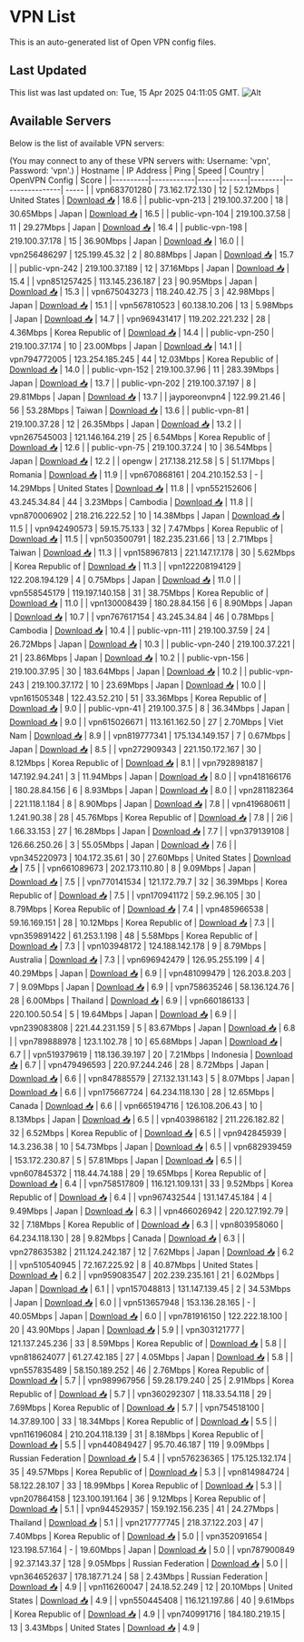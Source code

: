 # VPN List

This is an auto-generated list of Open VPN config files.

## Last Updated

This list was last updated on: Tue, 15 Apr 2025 04:11:05 GMT.
![Alt](https://repobeats.axiom.co/api/embed/186b98318ef1479477931607c1ad7d823f12451f.svg "Repobeats analytics image")

## Available Servers

Below is the list of available VPN servers:

(You may connect to any of these VPN servers with: Username: 'vpn', Password: 'vpn'.)
| Hostname | IP Address | Ping | Speed | Country | OpenVPN Config | Score |
|----------|------------|------|-------|---------|----------------| ----- |
| vpn683701280 | 73.162.172.130 | 12 | 52.12Mbps | United States | [Download 📥](./configs/server_0_US.ovpn) | 18.6 |
| public-vpn-213 | 219.100.37.200 | 18 | 30.65Mbps | Japan | [Download 📥](./configs/server_1_JP.ovpn) | 16.5 |
| public-vpn-104 | 219.100.37.58 | 11 | 29.27Mbps | Japan | [Download 📥](./configs/server_2_JP.ovpn) | 16.4 |
| public-vpn-198 | 219.100.37.178 | 15 | 36.90Mbps | Japan | [Download 📥](./configs/server_3_JP.ovpn) | 16.0 |
| vpn256486297 | 125.199.45.32 | 2 | 80.88Mbps | Japan | [Download 📥](./configs/server_4_JP.ovpn) | 15.7 |
| public-vpn-242 | 219.100.37.189 | 12 | 37.16Mbps | Japan | [Download 📥](./configs/server_5_JP.ovpn) | 15.4 |
| vpn851257425 | 113.145.236.187 | 23 | 90.95Mbps | Japan | [Download 📥](./configs/server_6_JP.ovpn) | 15.3 |
| vpn675043273 | 118.240.42.75 | 3 | 42.98Mbps | Japan | [Download 📥](./configs/server_7_JP.ovpn) | 15.1 |
| vpn567810523 | 60.138.10.206 | 13 | 5.98Mbps | Japan | [Download 📥](./configs/server_8_JP.ovpn) | 14.7 |
| vpn969431417 | 119.202.221.232 | 28 | 4.36Mbps | Korea Republic of | [Download 📥](./configs/server_9_KR.ovpn) | 14.4 |
| public-vpn-250 | 219.100.37.174 | 10 | 23.00Mbps | Japan | [Download 📥](./configs/server_10_JP.ovpn) | 14.1 |
| vpn794772005 | 123.254.185.245 | 44 | 12.03Mbps | Korea Republic of | [Download 📥](./configs/server_11_KR.ovpn) | 14.0 |
| public-vpn-152 | 219.100.37.96 | 11 | 283.39Mbps | Japan | [Download 📥](./configs/server_12_JP.ovpn) | 13.7 |
| public-vpn-202 | 219.100.37.197 | 8 | 29.81Mbps | Japan | [Download 📥](./configs/server_13_JP.ovpn) | 13.7 |
| jayporeonvpn4 | 122.99.21.46 | 56 | 53.28Mbps | Taiwan | [Download 📥](./configs/server_14_TW.ovpn) | 13.6 |
| public-vpn-81 | 219.100.37.28 | 12 | 26.35Mbps | Japan | [Download 📥](./configs/server_15_JP.ovpn) | 13.2 |
| vpn267545003 | 121.146.164.219 | 25 | 6.54Mbps | Korea Republic of | [Download 📥](./configs/server_16_KR.ovpn) | 12.6 |
| public-vpn-75 | 219.100.37.24 | 10 | 36.54Mbps | Japan | [Download 📥](./configs/server_17_JP.ovpn) | 12.2 |
| opengw | 217.138.212.58 | 5 | 51.17Mbps | Romania | [Download 📥](./configs/server_18_RO.ovpn) | 11.9 |
| vpn670868161 | 204.210.152.53 | - | 14.29Mbps | United States | [Download 📥](./configs/server_19_US.ovpn) | 11.8 |
| vpn552152606 | 43.245.34.84 | 44 | 3.23Mbps | Cambodia | [Download 📥](./configs/server_20_KH.ovpn) | 11.8 |
| vpn870006902 | 218.216.222.52 | 10 | 14.38Mbps | Japan | [Download 📥](./configs/server_21_JP.ovpn) | 11.5 |
| vpn942490573 | 59.15.75.133 | 32 | 7.47Mbps | Korea Republic of | [Download 📥](./configs/server_22_KR.ovpn) | 11.5 |
| vpn503500791 | 182.235.231.66 | 13 | 2.71Mbps | Taiwan | [Download 📥](./configs/server_23_TW.ovpn) | 11.3 |
| vpn158967813 | 221.147.17.178 | 30 | 5.62Mbps | Korea Republic of | [Download 📥](./configs/server_24_KR.ovpn) | 11.3 |
| vpn122208194129 | 122.208.194.129 | 4 | 0.75Mbps | Japan | [Download 📥](./configs/server_25_JP.ovpn) | 11.0 |
| vpn558545179 | 119.197.140.158 | 31 | 38.75Mbps | Korea Republic of | [Download 📥](./configs/server_26_KR.ovpn) | 11.0 |
| vpn130008439 | 180.28.84.156 | 6 | 8.90Mbps | Japan | [Download 📥](./configs/server_27_JP.ovpn) | 10.7 |
| vpn767617154 | 43.245.34.84 | 46 | 0.78Mbps | Cambodia | [Download 📥](./configs/server_28_KH.ovpn) | 10.4 |
| public-vpn-111 | 219.100.37.59 | 24 | 26.72Mbps | Japan | [Download 📥](./configs/server_29_JP.ovpn) | 10.3 |
| public-vpn-240 | 219.100.37.221 | 21 | 23.86Mbps | Japan | [Download 📥](./configs/server_30_JP.ovpn) | 10.2 |
| public-vpn-156 | 219.100.37.95 | 30 | 183.64Mbps | Japan | [Download 📥](./configs/server_31_JP.ovpn) | 10.2 |
| public-vpn-243 | 219.100.37.172 | 10 | 23.69Mbps | Japan | [Download 📥](./configs/server_32_JP.ovpn) | 10.0 |
| vpn161505348 | 122.43.52.210 | 51 | 33.36Mbps | Korea Republic of | [Download 📥](./configs/server_33_KR.ovpn) | 9.0 |
| public-vpn-41 | 219.100.37.5 | 8 | 36.34Mbps | Japan | [Download 📥](./configs/server_34_JP.ovpn) | 9.0 |
| vpn615026671 | 113.161.162.50 | 27 | 2.70Mbps | Viet Nam | [Download 📥](./configs/server_35_VN.ovpn) | 8.9 |
| vpn819777341 | 175.134.149.157 | 7 | 0.67Mbps | Japan | [Download 📥](./configs/server_36_JP.ovpn) | 8.5 |
| vpn272909343 | 221.150.172.167 | 30 | 8.12Mbps | Korea Republic of | [Download 📥](./configs/server_37_KR.ovpn) | 8.1 |
| vpn792898187 | 147.192.94.241 | 3 | 11.94Mbps | Japan | [Download 📥](./configs/server_38_JP.ovpn) | 8.0 |
| vpn418166176 | 180.28.84.156 | 6 | 8.93Mbps | Japan | [Download 📥](./configs/server_39_JP.ovpn) | 8.0 |
| vpn281182364 | 221.118.1.184 | 8 | 8.90Mbps | Japan | [Download 📥](./configs/server_40_JP.ovpn) | 7.8 |
| vpn419680611 | 1.241.90.38 | 28 | 45.76Mbps | Korea Republic of | [Download 📥](./configs/server_41_KR.ovpn) | 7.8 |
| 2i6 | 1.66.33.153 | 27 | 16.28Mbps | Japan | [Download 📥](./configs/server_42_JP.ovpn) | 7.7 |
| vpn379139108 | 126.66.250.26 | 3 | 55.05Mbps | Japan | [Download 📥](./configs/server_43_JP.ovpn) | 7.6 |
| vpn345220973 | 104.172.35.61 | 30 | 27.60Mbps | United States | [Download 📥](./configs/server_44_US.ovpn) | 7.5 |
| vpn661089673 | 202.173.110.80 | 8 | 9.09Mbps | Japan | [Download 📥](./configs/server_45_JP.ovpn) | 7.5 |
| vpn770141534 | 121.172.79.7 | 32 | 36.39Mbps | Korea Republic of | [Download 📥](./configs/server_46_KR.ovpn) | 7.5 |
| vpn170941172 | 59.2.96.105 | 30 | 8.79Mbps | Korea Republic of | [Download 📥](./configs/server_47_KR.ovpn) | 7.4 |
| vpn485966538 | 59.16.169.151 | 28 | 10.12Mbps | Korea Republic of | [Download 📥](./configs/server_48_KR.ovpn) | 7.3 |
| vpn359891422 | 61.253.1.198 | 48 | 5.58Mbps | Korea Republic of | [Download 📥](./configs/server_49_KR.ovpn) | 7.3 |
| vpn103948172 | 124.188.142.178 | 9 | 8.79Mbps | Australia | [Download 📥](./configs/server_50_AU.ovpn) | 7.3 |
| vpn696942479 | 126.95.255.199 | 4 | 40.29Mbps | Japan | [Download 📥](./configs/server_51_JP.ovpn) | 6.9 |
| vpn481099479 | 126.203.8.203 | 7 | 9.09Mbps | Japan | [Download 📥](./configs/server_52_JP.ovpn) | 6.9 |
| vpn758635246 | 58.136.124.76 | 28 | 6.00Mbps | Thailand | [Download 📥](./configs/server_53_TH.ovpn) | 6.9 |
| vpn660186133 | 220.100.50.54 | 5 | 19.64Mbps | Japan | [Download 📥](./configs/server_54_JP.ovpn) | 6.9 |
| vpn239083808 | 221.44.231.159 | 5 | 83.67Mbps | Japan | [Download 📥](./configs/server_55_JP.ovpn) | 6.8 |
| vpn789888978 | 123.1.102.78 | 10 | 65.68Mbps | Japan | [Download 📥](./configs/server_56_JP.ovpn) | 6.7 |
| vpn519379619 | 118.136.39.197 | 20 | 7.21Mbps | Indonesia | [Download 📥](./configs/server_57_ID.ovpn) | 6.7 |
| vpn479496593 | 220.97.244.246 | 28 | 8.72Mbps | Japan | [Download 📥](./configs/server_58_JP.ovpn) | 6.6 |
| vpn847885579 | 27.132.131.143 | 5 | 8.07Mbps | Japan | [Download 📥](./configs/server_59_JP.ovpn) | 6.6 |
| vpn175667724 | 64.234.118.130 | 28 | 12.65Mbps | Canada | [Download 📥](./configs/server_60_CA.ovpn) | 6.6 |
| vpn665194716 | 126.108.206.43 | 10 | 8.13Mbps | Japan | [Download 📥](./configs/server_61_JP.ovpn) | 6.5 |
| vpn403986182 | 211.226.182.82 | 32 | 6.52Mbps | Korea Republic of | [Download 📥](./configs/server_62_KR.ovpn) | 6.5 |
| vpn942845939 | 14.3.236.38 | 10 | 54.73Mbps | Japan | [Download 📥](./configs/server_63_JP.ovpn) | 6.5 |
| vpn682939459 | 153.172.230.87 | 5 | 57.81Mbps | Japan | [Download 📥](./configs/server_64_JP.ovpn) | 6.5 |
| vpn607845372 | 118.44.74.188 | 29 | 19.65Mbps | Korea Republic of | [Download 📥](./configs/server_65_KR.ovpn) | 6.4 |
| vpn758517809 | 116.121.109.131 | 33 | 9.52Mbps | Korea Republic of | [Download 📥](./configs/server_66_KR.ovpn) | 6.4 |
| vpn967432544 | 131.147.45.184 | 4 | 9.49Mbps | Japan | [Download 📥](./configs/server_67_JP.ovpn) | 6.3 |
| vpn466026942 | 220.127.192.79 | 32 | 7.18Mbps | Korea Republic of | [Download 📥](./configs/server_68_KR.ovpn) | 6.3 |
| vpn803958060 | 64.234.118.130 | 28 | 9.82Mbps | Canada | [Download 📥](./configs/server_69_CA.ovpn) | 6.3 |
| vpn278635382 | 211.124.242.187 | 12 | 7.62Mbps | Japan | [Download 📥](./configs/server_70_JP.ovpn) | 6.2 |
| vpn510540945 | 72.167.225.92 | 8 | 40.87Mbps | United States | [Download 📥](./configs/server_71_US.ovpn) | 6.2 |
| vpn959083547 | 202.239.235.161 | 21 | 6.02Mbps | Japan | [Download 📥](./configs/server_72_JP.ovpn) | 6.1 |
| vpn157048813 | 131.147.139.45 | 2 | 34.53Mbps | Japan | [Download 📥](./configs/server_73_JP.ovpn) | 6.0 |
| vpn513657948 | 153.136.28.165 | - | 40.05Mbps | Japan | [Download 📥](./configs/server_74_JP.ovpn) | 6.0 |
| vpn781916150 | 122.222.18.100 | 20 | 43.90Mbps | Japan | [Download 📥](./configs/server_75_JP.ovpn) | 5.9 |
| vpn303121777 | 121.137.245.236 | 33 | 8.59Mbps | Korea Republic of | [Download 📥](./configs/server_76_KR.ovpn) | 5.8 |
| vpn818624077 | 61.27.42.185 | 27 | 4.05Mbps | Japan | [Download 📥](./configs/server_77_JP.ovpn) | 5.8 |
| vpn557835489 | 58.150.189.252 | 46 | 2.76Mbps | Korea Republic of | [Download 📥](./configs/server_78_KR.ovpn) | 5.7 |
| vpn989967956 | 59.28.179.240 | 25 | 2.91Mbps | Korea Republic of | [Download 📥](./configs/server_79_KR.ovpn) | 5.7 |
| vpn360292307 | 118.33.54.118 | 29 | 7.69Mbps | Korea Republic of | [Download 📥](./configs/server_80_KR.ovpn) | 5.7 |
| vpn754518100 | 14.37.89.100 | 33 | 18.34Mbps | Korea Republic of | [Download 📥](./configs/server_81_KR.ovpn) | 5.5 |
| vpn116196084 | 210.204.118.139 | 31 | 8.18Mbps | Korea Republic of | [Download 📥](./configs/server_82_KR.ovpn) | 5.5 |
| vpn440849427 | 95.70.46.187 | 119 | 9.09Mbps | Russian Federation | [Download 📥](./configs/server_83_RU.ovpn) | 5.4 |
| vpn576236365 | 175.125.132.174 | 35 | 49.57Mbps | Korea Republic of | [Download 📥](./configs/server_84_KR.ovpn) | 5.3 |
| vpn814984724 | 58.122.28.107 | 33 | 18.99Mbps | Korea Republic of | [Download 📥](./configs/server_85_KR.ovpn) | 5.3 |
| vpn207864158 | 123.100.191.164 | 36 | 9.12Mbps | Korea Republic of | [Download 📥](./configs/server_86_KR.ovpn) | 5.1 |
| vpn944529357 | 159.192.156.235 | 41 | 24.27Mbps | Thailand | [Download 📥](./configs/server_87_TH.ovpn) | 5.1 |
| vpn217777745 | 218.37.122.203 | 47 | 7.40Mbps | Korea Republic of | [Download 📥](./configs/server_88_KR.ovpn) | 5.0 |
| vpn352091654 | 123.198.57.164 | - | 19.60Mbps | Japan | [Download 📥](./configs/server_89_JP.ovpn) | 5.0 |
| vpn787900849 | 92.37.143.37 | 128 | 9.05Mbps | Russian Federation | [Download 📥](./configs/server_90_RU.ovpn) | 5.0 |
| vpn364652637 | 178.187.71.24 | 58 | 2.43Mbps | Russian Federation | [Download 📥](./configs/server_91_RU.ovpn) | 4.9 |
| vpn116260047 | 24.18.52.249 | 12 | 20.10Mbps | United States | [Download 📥](./configs/server_92_US.ovpn) | 4.9 |
| vpn550445408 | 116.121.197.86 | 40 | 9.61Mbps | Korea Republic of | [Download 📥](./configs/server_93_KR.ovpn) | 4.9 |
| vpn740991716 | 184.180.219.15 | 13 | 3.43Mbps | United States | [Download 📥](./configs/server_94_US.ovpn) | 4.9 |
